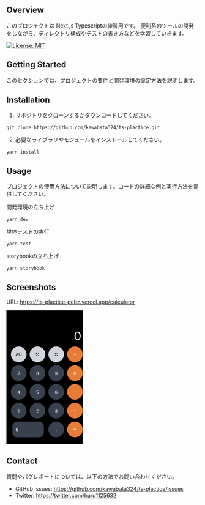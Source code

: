 ## Overview

このプロジェクトは Next.js Typescriptの練習用です。
便利系のツールの開発をしながら、ディレクトリ構成やテストの書き方などを学習していきます。

[![License: MIT](https://img.shields.io/badge/License-MIT-green.svg)](https://opensource.org/licenses/MIT)


## Getting Started

このセクションでは、プロジェクトの要件と開発環境の設定方法を説明します。

## Installation

1. リポジトリをクローンするかダウンロードしてください。

```
git clone https://github.com/kawabata324/ts-plactice.git
```

2. 必要なライブラリやモジュールをインストールしてください。

```
yarn install
```

## Usage

プロジェクトの使用方法について説明します。コードの詳細な例と実行方法を提供してください。


開発環境の立ち上げ
```
yarn dev
```

単体テストの実行
```
yarn test
```

storybookの立ち上げ
```
yarn storybook
```

## Screenshots

URL: https://ts-plactice-pebz.vercel.app/calculator

<img src="public/images/calculator.jpg" alt="Calculator" width="200">


## Contact

質問やバグレポートについては、以下の方法でお問い合わせください。

- GitHub Issues: https://github.com/kawabata324/ts-plactice/issues
- Twitter: https://twitter.com/haru1125632

